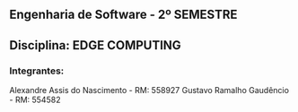## Engenharia de Software - 2º SEMESTRE  
## Disciplina:  EDGE COMPUTING 
### Integrantes:  
Alexandre Assis do Nascimento - RM: 558927
Gustavo Ramalho Gaudêncio - RM: 554582  

